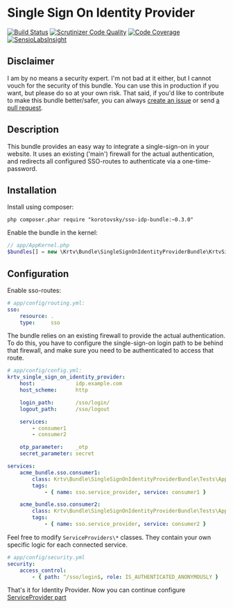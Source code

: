 Single Sign On Identity Provider
================================

[![Build Status](https://scrutinizer-ci.com/g/korotovsky/SingleSignOnIdentityProviderBundle/badges/build.png?b=0.3.x)](https://scrutinizer-ci.com/g/korotovsky/SingleSignOnIdentityProviderBundle/build-status/0.3.x)
[![Scrutinizer Code Quality](https://scrutinizer-ci.com/g/korotovsky/SingleSignOnIdentityProviderBundle/badges/quality-score.png?b=0.3.x)](https://scrutinizer-ci.com/g/korotovsky/SingleSignOnIdentityProviderBundle/?branch=0.3.x)
[![Code Coverage](https://scrutinizer-ci.com/g/korotovsky/SingleSignOnIdentityProviderBundle/badges/coverage.png?b=0.3.x)](https://scrutinizer-ci.com/g/korotovsky/SingleSignOnIdentityProviderBundle/?branch=0.3.x)
[![SensioLabsInsight](https://insight.sensiolabs.com/projects/d68cc257-6cfc-4e66-9c51-28be57b347c4/mini.png?v=1)](https://insight.sensiolabs.com/projects/d68cc257-6cfc-4e66-9c51-28be57b347c4)

Disclaimer
--------
I am by no means a security expert. I'm not bad at it either, but I cannot vouch for the security of this bundle. 
You can use this in production if you want, but please do so at your own risk. 
That said, if you'd like to contribute to make this bundle better/safer, you can always [create an issue](https://github.com/korotovsky/SingleSignOnIdentityProviderBundle/issues) or send [a pull request](https://github.com/korotovsky/SingleSignOnIdentityProviderBundle/pulls).

Description
-----------
This bundle provides an easy way to integrate a single-sign-on in your website. It uses an existing ('main') firewall for the actual authentication,
and redirects all configured SSO-routes to authenticate via a one-time-password.

Installation
------------
Install using composer:

```
php composer.phar require "korotovsky/sso-idp-bundle:~0.3.0"
```

Enable the bundle in the kernel:

``` php
// app/AppKernel.php
$bundles[] = new \Krtv\Bundle\SingleSignOnIdentityProviderBundle\KrtvSingleSignOnIdentityProviderBundle();
```

Configuration
-------------

Enable sso-routes:

``` yaml
# app/config/routing.yml:
sso:
    resource: .
    type:     sso
```

The bundle relies on an existing firewall to provide the actual authentication.
To do this, you have to configure the single-sign-on login path to be behind that firewall,
and make sure you need to be authenticated to access that route.

``` yaml
# app/config/config.yml:
krtv_single_sign_on_identity_provider:
    host:             idp.example.com
    host_scheme:      http

    login_path:       /sso/login/
    logout_path:      /sso/logout

    services:
        - consumer1
        - consumer2

    otp_parameter:    _otp
    secret_parameter: secret

services:
    acme_bundle.sso.consumer1:
        class: Krtv\Bundle\SingleSignOnIdentityProviderBundle\Tests\Application\ServiceProviders\ServiceProvider1
        tags:
            - { name: sso.service_provider, service: consumer1 }

    acme_bundle.sso.consumer2:
        class: Krtv\Bundle\SingleSignOnIdentityProviderBundle\Tests\Application\ServiceProviders\ServiceProvider2
        tags:
            - { name: sso.service_provider, service: consumer2 }
```

Feel free to modify `ServiceProviders\*` classes. They contain your own specific logic for each connected service.

``` yaml
# app/config/security.yml
security:
    access_control:
        - { path: ^/sso/login$, role: IS_AUTHENTICATED_ANONYMOUSLY }
```

That's it for Identity Provider. Now you can continue configure [ServiceProvider part](https://github.com/korotovsky/SingleSignOnServiceProviderBundle#single-sign-on-service-provider)
